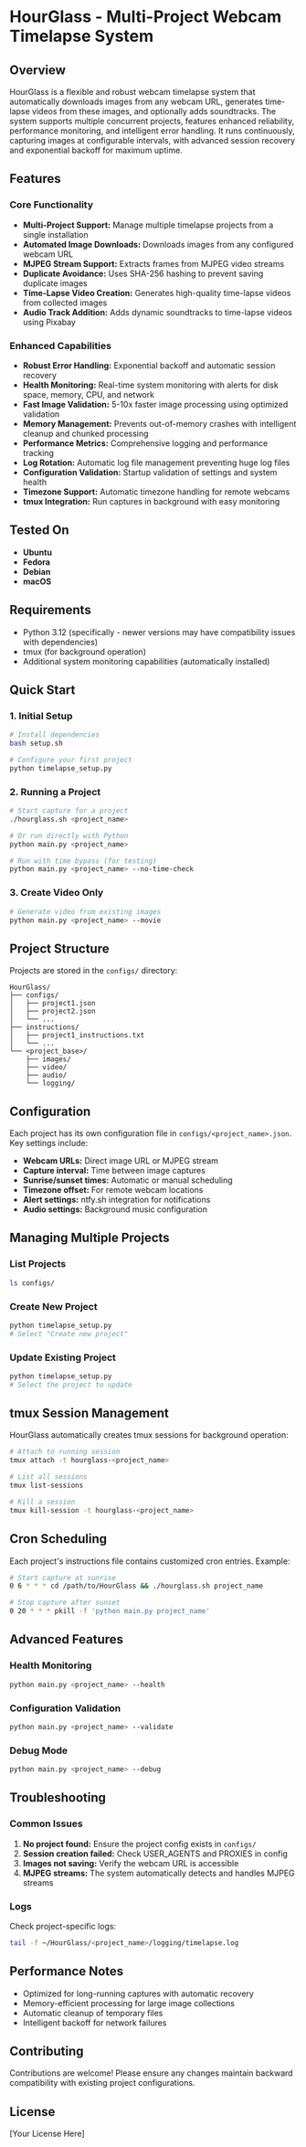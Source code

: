 # HourGlass - Multi-Project Webcam Timelapse System

## Overview
HourGlass is a flexible and robust webcam timelapse system that automatically downloads images from any webcam URL, generates time-lapse videos from these images, and optionally adds soundtracks. The system supports multiple concurrent projects, features enhanced reliability, performance monitoring, and intelligent error handling. It runs continuously, capturing images at configurable intervals, with advanced session recovery and exponential backoff for maximum uptime.

## Features

### Core Functionality
- **Multi-Project Support:** Manage multiple timelapse projects from a single installation
- **Automated Image Downloads:** Downloads images from any configured webcam URL
- **MJPEG Stream Support:** Extracts frames from MJPEG video streams
- **Duplicate Avoidance:** Uses SHA-256 hashing to prevent saving duplicate images
- **Time-Lapse Video Creation:** Generates high-quality time-lapse videos from collected images
- **Audio Track Addition:** Adds dynamic soundtracks to time-lapse videos using Pixabay

### Enhanced Capabilities
- **Robust Error Handling:** Exponential backoff and automatic session recovery
- **Health Monitoring:** Real-time system monitoring with alerts for disk space, memory, CPU, and network
- **Fast Image Validation:** 5-10x faster image processing using optimized validation
- **Memory Management:** Prevents out-of-memory crashes with intelligent cleanup and chunked processing
- **Performance Metrics:** Comprehensive logging and performance tracking
- **Log Rotation:** Automatic log file management preventing huge log files
- **Configuration Validation:** Startup validation of settings and system health
- **Timezone Support:** Automatic timezone handling for remote webcams
- **tmux Integration:** Run captures in background with easy monitoring

## Tested On
- **Ubuntu**
- **Fedora** 
- **Debian**
- **macOS**

## Requirements
- Python 3.12 (specifically - newer versions may have compatibility issues with dependencies)
- tmux (for background operation)
- Additional system monitoring capabilities (automatically installed)

## Quick Start

### 1. Initial Setup
```bash
# Install dependencies
bash setup.sh

# Configure your first project
python timelapse_setup.py
```

### 2. Running a Project
```bash
# Start capture for a project
./hourglass.sh <project_name>

# Or run directly with Python
python main.py <project_name>

# Run with time bypass (for testing)
python main.py <project_name> --no-time-check
```

### 3. Create Video Only
```bash
# Generate video from existing images
python main.py <project_name> --movie
```

## Project Structure

Projects are stored in the `configs/` directory:
```
HourGlass/
├── configs/
│   ├── project1.json
│   ├── project2.json
│   └── ...
├── instructions/
│   ├── project1_instructions.txt
│   └── ...
└── <project_base>/
    ├── images/
    ├── video/
    ├── audio/
    └── logging/
```

## Configuration

Each project has its own configuration file in `configs/<project_name>.json`. Key settings include:

- **Webcam URLs:** Direct image URL or MJPEG stream
- **Capture interval:** Time between image captures
- **Sunrise/sunset times:** Automatic or manual scheduling
- **Timezone offset:** For remote webcam locations
- **Alert settings:** ntfy.sh integration for notifications
- **Audio settings:** Background music configuration

## Managing Multiple Projects

### List Projects
```bash
ls configs/
```

### Create New Project
```bash
python timelapse_setup.py
# Select "Create new project"
```

### Update Existing Project
```bash
python timelapse_setup.py
# Select the project to update
```

## tmux Session Management

HourGlass automatically creates tmux sessions for background operation:

```bash
# Attach to running session
tmux attach -t hourglass-<project_name>

# List all sessions
tmux list-sessions

# Kill a session
tmux kill-session -t hourglass-<project_name>
```

## Cron Scheduling

Each project's instructions file contains customized cron entries. Example:

```bash
# Start capture at sunrise
0 6 * * * cd /path/to/HourGlass && ./hourglass.sh project_name

# Stop capture after sunset
0 20 * * * pkill -f 'python main.py project_name'
```

## Advanced Features

### Health Monitoring
```bash
python main.py <project_name> --health
```

### Configuration Validation
```bash
python main.py <project_name> --validate
```

### Debug Mode
```bash
python main.py <project_name> --debug
```

## Troubleshooting

### Common Issues

1. **No project found:** Ensure the project config exists in `configs/`
2. **Session creation failed:** Check USER_AGENTS and PROXIES in config
3. **Images not saving:** Verify the webcam URL is accessible
4. **MJPEG streams:** The system automatically detects and handles MJPEG streams

### Logs

Check project-specific logs:
```bash
tail -f ~/HourGlass/<project_name>/logging/timelapse.log
```

## Performance Notes

- Optimized for long-running captures with automatic recovery
- Memory-efficient processing for large image collections
- Automatic cleanup of temporary files
- Intelligent backoff for network failures

## Contributing

Contributions are welcome! Please ensure any changes maintain backward compatibility with existing project configurations.

## License

[Your License Here]